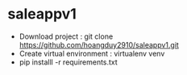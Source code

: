 # saleappv1
* Download project : git clone https://github.com/hoangduy2910/saleappv1.git
* Create virtual environment : virtualenv venv
* pip installl -r requirements.txt
